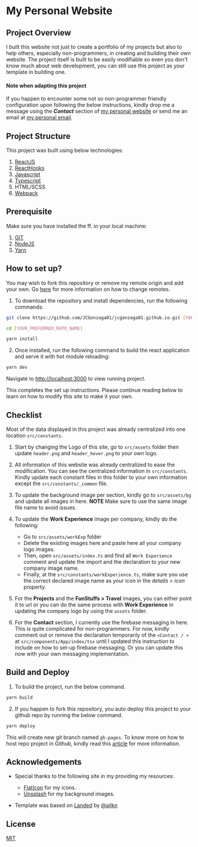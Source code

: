 # My Personal Website

## Project Overview

I built this website not just to create a portfolio of my projects but also to help others, especially non-programmers, in creating and building their own website. The project itself is built to be easily modifiable so even you don't know much about web development, you can still use this project as your template in building one.

#### Note when adapting this project

If you happen to encounter some not so non-programmer friendly configuration upon following the below instructions, kindly drop me a message using the **_Contact_** section of [my personal website](https://jcgonzaga01.github.io/) or send me an email at [my personal email](mailto:gonzaga.jc1993@gmail.com).

## Project Structure

This project was built using below technologies:

1.  [ReactJS](https://reactjs.org/)
2.  [ReactHooks](https://reactjs.org/docs/hooks-intro.html)
3.  [Javascript](https://developer.mozilla.org/en-US/docs/Web/JavaScript)
4.  [Typescript](https://www.typescriptlang.org/)
5.  HTML/SCSS
6.  [Webpack](https://webpack.js.org/)

## Prerequisite

Make sure you have installed the ff. in your local machine:

1.  [GIT](https://git-scm.com/book/en/v2/Getting-Started-Installing-Git)
2.  [NodeJS](https://nodejs.org/en/download/)
3.  [Yarn](https://classic.yarnpkg.com/en/docs/install/#mac-stable)

## How to set up?

You may wish to fork this repository or remove my remote origin and add your own. Go [here](https://help.github.com/articles/changing-a-remote-s-url/) for more information on how to change remotes.

1.  To download the repository and install dependencies, run the following commands:

```bash
git clone https://github.com/JCGonzaga01/jcgonzaga01.github.io.git [YOUR_PREFERRED_REPO_NAME]

cd [YOUR_PREFERRED_REPO_NAME]

yarn install
```

2. Once installed, run the following command to build the react application and serve it with hot module reloading:

```bash
yarn dev
```

Navigate to [http://localhost:3000](http://localhost:3000) to view running project.

This completes the set up instructions. Please continue reading below to learn on how to modify this site to make it your own.

## Checklist

Most of the data displayed in this project was already centralized into one location `src/constants`.

1. Start by changing the Logo of this site, go to `src/assets` folder then update `header.png` and `header_hover.png` to your own logo.

2. All information of this website was already centralized to ease the modification. You can see the centralized information in `src/constants`. Kindly update each constant files in this folder to your own information except the `src/constants/_common` file.

3. To update the background image per section, kindly go to `src/assets/bg` and update all images in here. **NOTE** Make sure to use the same image file name to avoid issues.

4. To update the **Work Experience** image per company, kindly do the following:

   - Go to `src/assets/workExp` folder
   - Delete the existing images here and paste here all your company logo images.
   - Then, open `src/assets/index.ts` and find all `Work Experience` comment and update the import and the declaration to your new company image name.
   - Finally, at the `src/constants/workExperience.ts`, make sure you use the correct declared image name as your icon in the _details > icon_ property.

5. For the **Projects** and the **FunStuffs > Travel** images, you can either point it to url or you can do the same process with **Work Experience** in updating the company logo by using the `assets` folder.

6. For the **Contact** section, I currently use the firebase messaging in here. This is quite complicated for non-programmers. For now, kindly comment out or remove the declaration temporarily of the `<Contact / >` at `src/components/App/index/tsx` until I updated this instruction to include on how to set-up firebase messaging. Or you can update this now with your own messaging implementation.

## Build and Deploy

1. To build the project, run the below command.

```bash
yarn build
```

2. If you happen to fork this repository, you auto deploy this project to your github repo by running the below command.

```bash
yarn deploy
```

This will create new git branch named `gh-pages`.
To know more on how to host repo project in Github, kindly read this [article](https://docs.github.com/en/free-pro-team@latest/github/working-with-github-pages/configuring-a-publishing-source-for-your-github-pages-site) for more information.

## Acknowledgements

- Special thanks to the following site in my providing my resources:

  - [FlatIcon](https://www.flaticon.com/) for my icons.
  - [Unsplash](https://unsplash.com/) for my background images.

- Template was based on [Landed](https://html5up.net/landed) by [@ajlkn](https://github.com/ajlkn)

## License

[MIT](https://github.com/JCGonzaga01/jcgonzaga01.github.io/blob/master/LICENSE)
